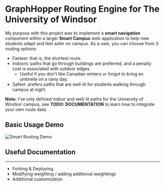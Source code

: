 # GraphHopper Routing Engine for The University of Windsor

My purpose with this project was to implement a **smart navigation** component within a larger **Smart Campus** web-application to help new students adapt and feel safer on campus. As a user, you can choose from 3 routing options:
* Fastest: that is, the shortest route.
* Indoors: paths that go through buildings are preferred, and a penalty cost is associated with outdoor edges.
  * Useful if you don't like Canadian winters or forgot to bring an umbrella on a rainy day.
* Safest: prefers paths that are well-lit for students walking through campus at night.

**Note:** I've only defined indoor and well-lit paths for the University of Windsor campus, see **TODO: DOCUMENTATION** to learn how to integrate your own route data.


## Basic Usage Demo
![Smart Routing Demo](http://charlopov.com/img/portfolio/sc/sc1.png)


## Useful Documentation
--------------

* Forking & Deploying
* Modifying weighting / adding additional weightings
* Additional customization